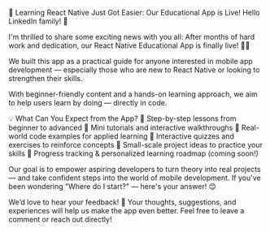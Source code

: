 🚀 Learning React Native Just Got Easier: Our Educational App is Live!
Hello LinkedIn family! 👋

I'm thrilled to share some exciting news with you all:
After months of hard work and dedication, our React Native Educational App is finally live! 📱✨

We built this app as a practical guide for anyone interested in mobile app development — especially those who are new to React Native or looking to strengthen their skills.

With beginner-friendly content and a hands-on learning approach, we aim to help users learn by doing — directly in code.

💡 What Can You Expect from the App?
🔹 Step-by-step lessons from beginner to advanced
🔹 Mini tutorials and interactive walkthroughs
🔹 Real-world code examples for applied learning
🔹 Interactive quizzes and exercises to reinforce concepts
🔹 Small-scale project ideas to practice your skills
🔹 Progress tracking & personalized learning roadmap (coming soon!)

Our goal is to empower aspiring developers to turn theory into real projects — and take confident steps into the world of mobile development.
If you've been wondering "Where do I start?" — here's your answer! 😊

We’d love to hear your feedback! 💬
Your thoughts, suggestions, and experiences will help us make the app even better. Feel free to leave a comment or reach out directly!
